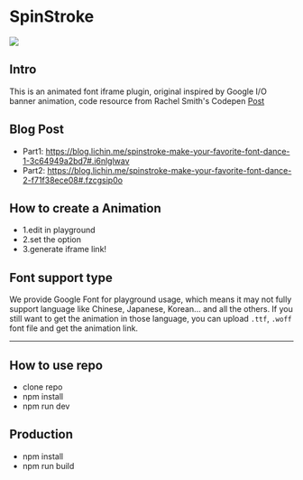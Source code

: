 # SpinStroke
![](https://lichin.me/img/spinstroke/spinStroke.gif)


## Intro
This is an animated font iframe plugin, original inspired by Google I/O banner animation, code resource from Rachel Smith's Codepen [Post](https://codepen.io/rachsmith/details/ONVQWv)


## Blog Post
* Part1: https://blog.lichin.me/spinstroke-make-your-favorite-font-dance-1-3c64949a2bd7#.i6nlglwav
* Part2: https://blog.lichin.me/spinstroke-make-your-favorite-font-dance-2-f71f38ece08#.fzcgsip0o


## How to create a Animation
 - 1.edit in playground
 - 2.set the option
 - 3.generate iframe link!
 
## Font support type
We provide Google Font for playground usage, which means it may not fully support language like Chinese, Japanese, Korean... and all the others. If you still want to get the animation in those language, you can upload `.ttf`, `.woff` font file and get the animation link.

---
## How to use repo
 - clone repo
 - npm install
 - npm run dev

## Production
 - npm install
 - npm run build
